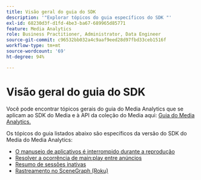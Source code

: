 ```yaml
---
title: Visão geral do guia do SDK
description: '"Explorar tópicos do guia específicos do SDK "'
exl-id: 68230d3f-d1fd-4be3-ba67-689965d85771
feature: Media Analytics
role: Business Practitioner, Administrator, Data Engineer
source-git-commit: c96532bb032a4c9aaf9eed28d97fbd33ceb1516f
workflow-type: tm+mt
source-wordcount: '69'
ht-degree: 94%

---
```


# Visão geral do guia do SDK

Você pode encontrar tópicos gerais do guia do Media Analytics que se aplicam ao SDK do Media e à API da coleção do Media aqui: [Guia do Media Analytics.](/help/media-analytics-cookbook/media-analytics-cookbook.md)

Os tópicos do guia listados abaixo são específicos da versão do SDK do Media do Media Analytics:

* [O manuseio de aplicativos é interrompido durante a reprodução](/help/sdk-implement/cookbook/app-interrupts.md)
* [Resolver a ocorrência de main:play entre anúncios ](/help/sdk-implement/cookbook/fix-ad-play-ad.md)
* [Resumo de sessões inativas](/help/sdk-implement/cookbook/resuming-inactive.md)
* [Rastreamento no SceneGraph (Roku)](/help/sdk-implement/cookbook/sdk-track-scenegraph.md)
